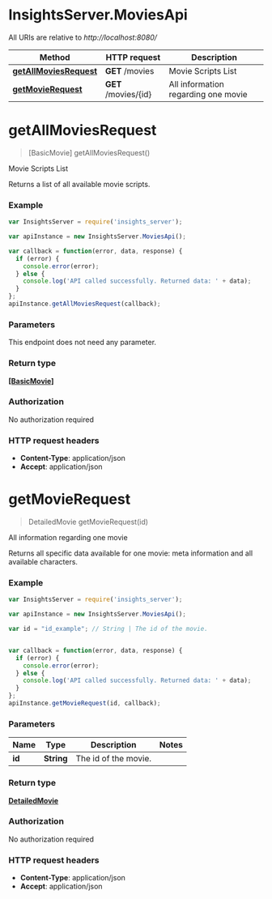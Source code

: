 # InsightsServer.MoviesApi

All URIs are relative to *http://localhost:8080/*

Method | HTTP request | Description
------------- | ------------- | -------------
[**getAllMoviesRequest**](MoviesApi.md#getAllMoviesRequest) | **GET** /movies | Movie Scripts List
[**getMovieRequest**](MoviesApi.md#getMovieRequest) | **GET** /movies/{id} | All information regarding one movie


<a name="getAllMoviesRequest"></a>
# **getAllMoviesRequest**
> [BasicMovie] getAllMoviesRequest()

Movie Scripts List

Returns a list of all available movie scripts. 

### Example
```javascript
var InsightsServer = require('insights_server');

var apiInstance = new InsightsServer.MoviesApi();

var callback = function(error, data, response) {
  if (error) {
    console.error(error);
  } else {
    console.log('API called successfully. Returned data: ' + data);
  }
};
apiInstance.getAllMoviesRequest(callback);
```

### Parameters
This endpoint does not need any parameter.

### Return type

[**[BasicMovie]**](BasicMovie.md)

### Authorization

No authorization required

### HTTP request headers

 - **Content-Type**: application/json
 - **Accept**: application/json

<a name="getMovieRequest"></a>
# **getMovieRequest**
> DetailedMovie getMovieRequest(id)

All information regarding one movie

Returns all specific data available for one movie: meta information and all available characters. 

### Example
```javascript
var InsightsServer = require('insights_server');

var apiInstance = new InsightsServer.MoviesApi();

var id = "id_example"; // String | The id of the movie.


var callback = function(error, data, response) {
  if (error) {
    console.error(error);
  } else {
    console.log('API called successfully. Returned data: ' + data);
  }
};
apiInstance.getMovieRequest(id, callback);
```

### Parameters

Name | Type | Description  | Notes
------------- | ------------- | ------------- | -------------
 **id** | **String**| The id of the movie. | 

### Return type

[**DetailedMovie**](DetailedMovie.md)

### Authorization

No authorization required

### HTTP request headers

 - **Content-Type**: application/json
 - **Accept**: application/json

